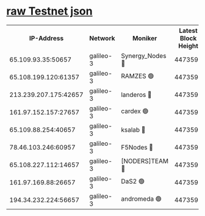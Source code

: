 [raw Testnet json](https://rpc-check.androt.stavr.tech/androt/rpcandrot_result.json)
=

<table><tr><th>IP-Address</th><th>Network</th><th>Moniker</th><th>Latest Block Height</th><th>Earliest Block Height</th><th>Catching Up</th><th>Tx Index</th><th>Voting Power</th><th>Scan Time</th></tr><tr><td>65.109.93.35:50657</td><td>galileo-3</td><td>Synergy_Nodes 🔴</td><td>4473595</td><td>0</td><td>False</td><td>on</td><td>960606</td><td>2024-01-01T18:50:04.430088198UTC</td></tr><tr><td>65.108.199.120:61357</td><td>galileo-3</td><td>RAMZES 🟢</td><td>4473594</td><td>1</td><td>False</td><td>on</td><td>0</td><td>2024-01-01T18:49:53.406625732UTC</td></tr><tr><td>213.239.207.175:42657</td><td>galileo-3</td><td>landeros 🔴</td><td>4473592</td><td>2642001</td><td>False</td><td>on</td><td>73</td><td>2024-01-01T18:49:41.506067154UTC</td></tr><tr><td>161.97.152.157:27657</td><td>galileo-3</td><td>cardex 🟢</td><td>4473596</td><td>2945323</td><td>False</td><td>on</td><td>0</td><td>2024-01-01T18:50:04.795725936UTC</td></tr><tr><td>65.109.88.254:40657</td><td>galileo-3</td><td>ksalab 🔴</td><td>4473593</td><td>3000356</td><td>False</td><td>on</td><td>31620</td><td>2024-01-01T18:49:48.957549827UTC</td></tr><tr><td>78.46.103.246:60957</td><td>galileo-3</td><td>F5Nodes 🔴</td><td>4473596</td><td>3057001</td><td>False</td><td>off</td><td>24</td><td>2024-01-01T18:50:05.017645549UTC</td></tr><tr><td>65.108.227.112:14657</td><td>galileo-3</td><td>[NODERS]TEAM 🔴</td><td>4473592</td><td>3176323</td><td>False</td><td>on</td><td>959621</td><td>2024-01-01T18:49:41.834411656UTC</td></tr><tr><td>161.97.169.88:26657</td><td>galileo-3</td><td>DaS2 🟢</td><td>4473593</td><td>4326001</td><td>False</td><td>on</td><td>0</td><td>2024-01-01T18:49:48.647540627UTC</td></tr><tr><td>194.34.232.224:56657</td><td>galileo-3</td><td>andromeda 🟢</td><td>4473593</td><td>4373593</td><td>False</td><td>off</td><td>0</td><td>2024-01-01T18:49:48.311918484UTC</td></tr></table>
